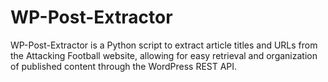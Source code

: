 # WP-Post-Extractor
WP-Post-Extractor is a Python script to extract article titles and URLs from the Attacking Football website, allowing for easy retrieval and organization of published content through the WordPress REST API.
